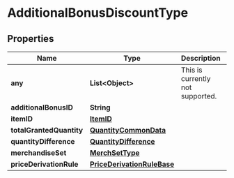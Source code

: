 # AdditionalBonusDiscountType

## Properties
Name | Type | Description | Notes
------------ | ------------- | ------------- | -------------
**any** | **List&lt;Object&gt;** | This is currently not supported. |  [optional]
**additionalBonusID** | **String** |  |  [optional]
**itemID** | [**ItemID**](ItemID.md) |  |  [optional]
**totalGrantedQuantity** | [**QuantityCommonData**](QuantityCommonData.md) |  |  [optional]
**quantityDifference** | [**QuantityDifference**](QuantityDifference.md) |  |  [optional]
**merchandiseSet** | [**MerchSetType**](MerchSetType.md) |  |  [optional]
**priceDerivationRule** | [**PriceDerivationRuleBase**](PriceDerivationRuleBase.md) |  |  [optional]
